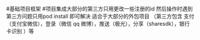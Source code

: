 #基础项目框架
#项目集成大部分的第三方只用更改一些注册的id 然后操作时遇到第三方问题只用pod install 即可解决 适合于大部分的外包项目 （第三方包含 支付（支付宝微信），登录（微信 qq 微博），推送（极光），分享（sharesdk），银行卡识别 ）等
